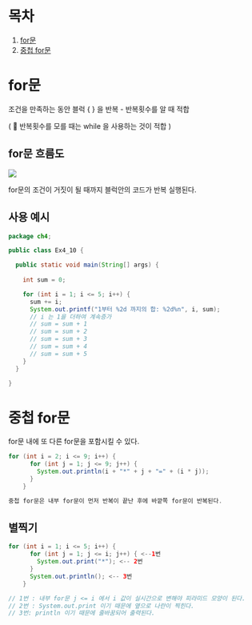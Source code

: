 # 목차

1. [for문](#for문)
2. [중첩 for문](#중첩-for문)

# for문

조건을 만족하는 동안 블럭 { } 을 반복 - 반복횟수를 알 때 적합 

( 📎 반복횟수를 모를 때는 while 을 사용하는 것이 적합 )

## for문 흐름도

![](https://velog.velcdn.com/images/ant0410/post/dfb69a75-f8e7-4896-8d27-591c7eac4da0/image.png)


for문의 조건이 거짓이 될 때까지 블럭안의 코드가 반복 실행된다.

## 사용 예시

```java
package ch4;

public class Ex4_10 {

  public static void main(String[] args) {
    
    int sum = 0;

    for (int i = 1; i <= 5; i++) {
      sum += i;
      System.out.printf("1부터 %2d 까지의 합: %2d%n", i, sum);
      // i 는 1을 더하여 계속증가
      // sum = sum + 1 
      // sum = sum + 2
      // sum = sum + 3
      // sum = sum + 4
      // sum = sum + 5
    }
  }

}
```

# 중첩 for문

for문 내에 또 다른 for문을 포함시킬 수 있다.

```java
for (int i = 2; i <= 9; i++) {
      for (int j = 1; j <= 9; j++) {
        System.out.println(i + "*" + j + "=" + (i * j));
      }
    }

중첩 for문은 내부 for문이 먼저 반복이 끝난 후에 바깥쪽 for문이 반복된다.
```

## 별찍기
```java
for (int i = 1; i <= 5; i++) {
      for (int j = 1; j <= i; j++) { <--1번
        System.out.print("*"); <-- 2번
      }
      System.out.println(); <-- 3번
    }

// 1번 : 내부 for문 j <= i 에서 i 값이 실시간으로 변해야 피라미드 모양이 된다.
// 2번 : System.out.print 이기 때문에 옆으로 나란이 찍힌다.   
// 3번: println 이기 때문에 줄바꿈되어 출력된다.  
```